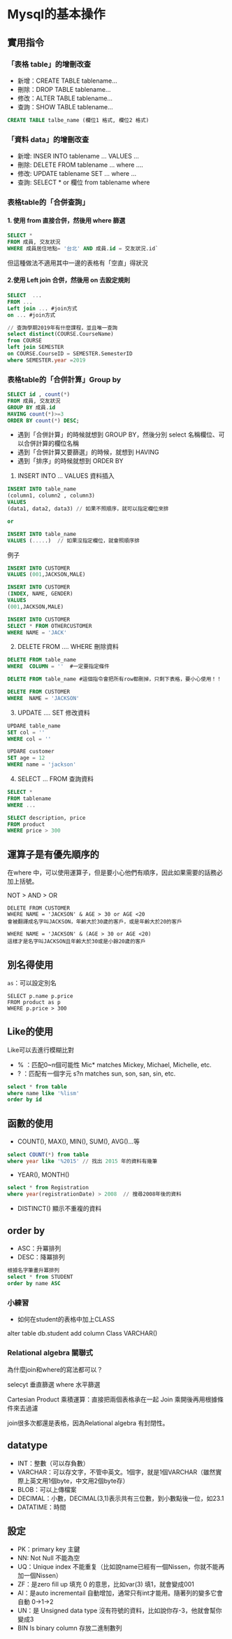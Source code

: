 # Mysql的基本操作


## 實用指令

### 「表格 table」的增刪改查

- 新增：CREATE TABLE tablename...
- 刪除：DROP TABLE tablename...
- 修改：ALTER TABLE tablename...
- 查詢：SHOW TABLE tablename...

```sql
CREATE TABLE talbe_name (欄位1 格式, 欄位2 格式)
```

### 「資料 data」的增刪改查

- 新增: INSER INTO tablename ... VALUES ...
- 刪除: DELETE FROM tablename ... where ....
- 修改: UPDATE tablename SET ... where ...
- 查詢: SELECT * or 欄位 from tablename where

###  表格table的「合併查詢」

#### 1. 使用 from 直接合併，然後用 where 篩選

```sql
SELECT * 
FROM 成員, 交友狀況
WHERE 成員居住地點= '台北' AND 成員.id = 交友狀況.id`
```

但這種做法不適用其中一邊的表格有「空直」得狀況

#### 2.使用 Left join 合併，然後用 on 去設定規則

```sql
SELECT  ...
FROM ...
Left join ... #join方式
on ... #join方式
```

```sql
// 查詢學期2019年有什麼課程，並且唯一查詢
select distinct(COURSE.CourseName)
from COURSE 
left join SEMESTER
on COURSE.CourseID = SEMESTER.SemesterID
where SEMESTER.year =2019
```

###  表格table的「合併計算」Group by

```sql
SELECT id , count(*) 
FROM 成員, 交友狀況
GROUP BY 成員.id
HAVING count(*)>=3
ORDER BY count(*) DESC;
```


- 遇到「合併計算」的時候就想到 GROUP BY，然後分別 select 名稱欄位、可以合併計算的欄位名稱
- 遇到「合併計算又要篩選」的時候，就想到 HAVING
- 遇到「排序」的時候就想到 ORDER BY

1. INSERT INTO ... VALUES  資料插入

```sql
INSERT INTO table_name
(column1, column2 , column3)
VALUES
(data1, data2, data3) // 如果不照順序，就可以指定欄位來排

or 

INSERT INTO table_name
VALUES (.....)  // 如果沒指定欄位，就會照順序排
```

例子

```sql
INSERT INTO CUSTOMER
VALUES (001,JACKSON,MALE)

INSERT INTO CUSTOMER
(INDEX, NAME, GENDER)
VALUES
(001,JACKSON,MALE)

INSERT INTO CUSTOMER
SELECT * FROM OTHERCUSTOMER
WHERE NAME = 'JACK'
```


2. DELETE FROM .... WHERE 刪除資料

```sql
DELETE FROM table_name 
WHERE  COLUMN = ''  #一定要指定條件

DELETE FROM table_name #這個指令會把所有row都刪掉，只剩下表格，要小心使用！！
```

```sql
DELETE FROM CUSTOMER
WHERE  NAME = 'JACKSON'
```

3. UPDATE .... SET  修改資料

```sql
UPDARE table_name
SET col = ''
WHERE col = ''

```
```sql
UPDARE customer
SET age = 12
WHERE name = 'jackson'
```

4. SELECT ... FROM 查詢資料

```sql
SELECT * 
FROM tablename
WHERE ...  
```

```sql
SELECT description, price
FROM product 
WHERE price > 300
```


## 運算子是有優先順序的

在where 中，可以使用運算子，但是要小心他們有順序，因此如果需要的話務必加上括號。

NOT > AND > OR 

```
DELETE FROM CUSTOMER
WHERE NAME = 'JACKSON' & AGE > 30 or AGE <20  
會被翻譯成名字叫JACKSON，年齡大於30歲的客戶，或是年齡大於20的客戶

WHERE NAME = 'JACKSON' & (AGE > 30 or AGE <20)
這樣才是名字叫JACKSON且年齡大於30或是小餘20歲的客戶

```

## 別名得使用

`as`：可以設定別名

```
SELECT p.name p.price
FROM product as p 
WHERE p.price > 300
```

## Like的使用

Like可以去進行模糊比對

- % ：匹配0~n個可能性 Mic* matches Mickey, Michael, Michelle, etc.
- ? ：匹配有一個字元 s?n matches sun, son, san, sin, etc.

```sql
select * from table
where name like '%lism'
order by id
```

## 函數的使用

- COUNT(), MAX(), MIN(), SUM(), AVG()…等


```sql
select COUNT(*) from table
where year like '%2015' // 找出 2015 年的資料有幾筆
```
- YEAR(), MONTH()

```sql
select * from Registration
where year(registrationDate) > 2008  // 搜尋2008年後的資料
```

- DISTINCT() 顯示不重複的資料

## order by 

- ASC：升冪排列
- DESC：降冪排列

```sql
根據名字筆畫升冪排列
select * from STUDENT
order by name ASC 
```

### 小練習

- 如何在student的表格中加上CLASS

alter table db.student 
add column Class VARCHAR()


### Relational algebra 關聯式

為什麼join和where的寫法都可以？

selecyt 垂直篩選
where 水平篩選

Cartesian Product 乘積運算：直接把兩個表格承在一起
Join 乘開後再用根據條件來去過濾

join很多次都還是表格，因為Relational algebra 有封閉性。


## datatype 

- INT：整數（可以存負數）
- VARCHAR：可以存文字，不管中英文。1個字，就是1個VARCHAR（雖然實際上英文用1個byte，中文用2個byte存）
- BLOB：可以上傳檔案
- DECIMAL：小數，DECIMAL(3,1)表示共有三位數，到小數點後一位，如23.1
- DATATIME：時間

## 設定

- PK：primary key 主鍵
- NN: Not Null 不能為空
- UQ：Unique index 不能重复（比如說name已經有一個Nissen，你就不能再加一個Nissen）
- ZF：是zero fill up 填充 0 的意思，比如var(3) 填1，就會變成001
- AI：是auto incrementail 自動增加，通常只有int才能用。隨著列的變多它會自動 0->1->2
- UN：是 Unsigned data type 沒有符號的資料，比如說你存-3，他就會幫你變成3
- BIN Is binary column 存放二進制數列